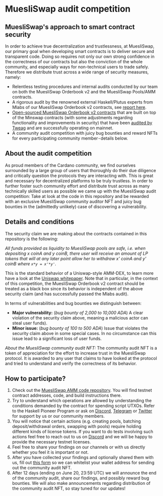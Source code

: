 # MuesliSwap audit competition

## MuesliSwap's approach to smart contract security

In order to achieve true decentralization and trustlessness, at MuesliSwap, our primary goal when developing smart contracts is to deliver secure and transparent code. Doing so requires not only our own strong confidence in the correctness of our contracts but also the conviction of the whole community, and especially ways for non-technical users to trade safely. Therefore we distribute trust across a wide range of security measures, namely:

- Relentless testing procedures and internal audits conducted by our team on both the MuesliSwap Orderbook v2 and the MuesliSwap Pools/AMM contracts.
- A rigorous audit by the renowned external Haskell/Plutus experts from Mlabs of our MuesliSwap Orderbook v2 contracts, see [report here](https://github.com/mlabs-haskell/muesliswap-audit-public/blob/master/MuesliSwap-audit-report.pdf).
- [Open-sourced MuesliSwap Orderbook v2 contracts](https://github.com/MuesliSwapTeam/muesliswap-cardano-pool-contracts) that are built on top of the Minswap contracts (with some adjustments regarding functionality and improvements in security) that have been [audited by Tweag](https://www.tweag.io/27d9c5c6f71d11f2f6c6e853a90b42ad/MinSwap-Jan31.pdf) and are successfully operating on mainnet.
- A community audit competition with juicy bug bounties and reward NFTs for every participating community member - details below.

## About the audit competition

As proud members of the Cardano community, we find ourselves surrounded by a large group of users that thoroughly do their due diligence and critically question the protocols they are interacting with. This is great and necessary for decentralized platforms to be truly trustless. In order to further foster such community effort and distribute trust across as many technically skilled users as possible we came up with the MuesliSwap audit competition: Take at look at the code in this repository and be rewarded with an exclusive MuesliSwap community auditor NFT and juicy bug bounties in the (admittedly unlikely) case of discovering a vulnerability.

## Details and conditions

The security claim we are making about the contracts contained in this repository is the following:

*All funds provided as liquidity to MuesliSwap pools are safe, i.e. when depositing x coinA and y coinB, there user will receive an amount of LP tokens that will at any later point allow her to withdraw x' coinA and y' coinB where `x*y = x'*y'`.*

This is the standard behavior of a Uniswap-style AMM-DEX, to learn more have a look at the [Uniswap whitepaper](https://uniswap.org/whitepaper.pdf). Note that in particular, in the context of this competition, the MuesliSwap Orderbook v2 contract should be treated as a black box since its behavior is independent of the above security claim (and has successfully passed the Mlabs audit).

In terms of vulnerabilities and bug bounties we distinguish between:
- **Major vulnerability:** (*bug bounty of 2,000 to 10,000 ADA*) A clear violation of the security claim above, meaning a malicious actor can steal user funds).
- **Minor issue:** (*bug bounty of 100 to 500 ADA*) Issue that violates the security claim above in some special cases. In no circumstance can this issue lead to a significant loss of user funds.

*About the MuesliSwap community audit NFT:* The community audit NFT is a token of appreciation for the effort to increase trust in the MuesliSwap protocol. It is awarded to any user that claims to have looked at the protocol and tried to understand and verify the correctness of its behavior.

## How to participate?

1. Check out the [MuesliSwap AMM code repository](https://github.com/MuesliSwapTeam/muesliswap-cardano-pool-contracts). You will find testnet contract addresses, code, and build instructions there.
2. Try to understand which operations are allowed by understanding the conditions demanded by the contract for spending script UTXOs. Refer to the Haskell Pioneer Program or ask on [Discord](https://discord.gg/vHzSXRWBJR), [Telegram](https://t.me/muesliswapADA) or [Twitter](https://twitter.com/MuesliSwapTeam) for support by us or our community members.
3. You will notice that certain actions (e.g. creating pools, batching deposit/withdrawal orders, swapping with pools) require holding different kinds of license tokens. If you want to do tests involving such actions feel free to reach out to us on [Discord](https://discord.gg/vHzSXRWBJR) and we will be happy to provide the necessary testnet licenses.
4. Feel free to share your findings on our channels or with us directly whether you feel it is important or not.
5. After you have collected your findings and optionally shared them with us, fill out [this form](https://forms.gle/HF2RuSbCrPZmU7fC7) so we can whitelist your wallet address for sending out the community audit NFT.
6. After 12 days (ending on June 20, 23:59 UTC) we will announce the end of the community audit, share our findings, and possibly reward bug bounties. We will also make announcements regarding distribution of the community audit NFT, so stay tuned for our updates!
